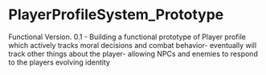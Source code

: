 # PlayerProfileSystem_Prototype
Functional Version. 0.1 - Building a functional prototype of Player profile which actively tracks moral decisions and combat behavior- eventually will track other things about the player- allowing NPCs and enemies to respond to the players evolving identity
